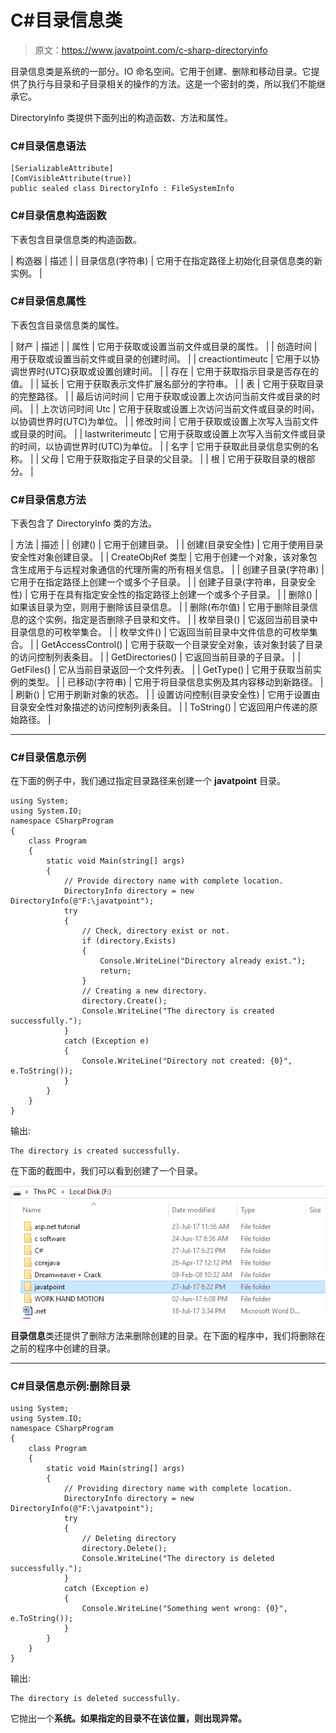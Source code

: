 # C#目录信息类

> 原文：<https://www.javatpoint.com/c-sharp-directoryinfo>

目录信息类是系统的一部分。IO 命名空间。它用于创建、删除和移动目录。它提供了执行与目录和子目录相关的操作的方法。这是一个密封的类，所以我们不能继承它。

DirectoryInfo 类提供下面列出的构造函数、方法和属性。

### C#目录信息语法

```
[SerializableAttribute]
[ComVisibleAttribute(true)]
public sealed class DirectoryInfo : FileSystemInfo

```

### C#目录信息构造函数

下表包含目录信息类的构造函数。

| 构造器 | 描述 |
| 目录信息(字符串) | 它用于在指定路径上初始化目录信息类的新实例。 |

### C#目录信息属性

下表包含目录信息类的属性。

| 财产 | 描述 |
| 属性 | 它用于获取或设置当前文件或目录的属性。 |
| 创造时间 | 用于获取或设置当前文件或目录的创建时间。 |
| creactiontimeutc | 它用于以协调世界时(UTC)获取或设置创建时间。 |
| 存在 | 它用于获取指示目录是否存在的值。 |
| 延长 | 它用于获取表示文件扩展名部分的字符串。 |
| 表 | 它用于获取目录的完整路径。 |
| 最后访问时间 | 它用于获取或设置上次访问当前文件或目录的时间。 |
| 上次访问时间 Utc | 它用于获取或设置上次访问当前文件或目录的时间，以协调世界时(UTC)为单位。 |
| 修改时间 | 它用于获取或设置上次写入当前文件或目录的时间。 |
| lastwriterimeutc | 它用于获取或设置上次写入当前文件或目录的时间，以协调世界时(UTC)为单位。 |
| 名字 | 它用于获取此目录信息实例的名称。 |
| 父母 | 它用于获取指定子目录的父目录。 |
| 根 | 它用于获取目录的根部分。 |

### C#目录信息方法

下表包含了 DirectoryInfo 类的方法。

| 方法 | 描述 |
| 创建() | 它用于创建目录。 |
| 创建(目录安全性) | 它用于使用目录安全性对象创建目录。 |
| CreateObjRef 类型 | 它用于创建一个对象，该对象包含生成用于与远程对象通信的代理所需的所有相关信息。 |
| 创建子目录(字符串) | 它用于在指定路径上创建一个或多个子目录。 |
| 创建子目录(字符串，目录安全性) | 它用于在具有指定安全性的指定路径上创建一个或多个子目录。 |
| 删除() | 如果该目录为空，则用于删除该目录信息。 |
| 删除(布尔值) | 它用于删除目录信息的这个实例，指定是否删除子目录和文件。 |
| 枚举目录() | 它返回当前目录中目录信息的可枚举集合。 |
| 枚举文件() | 它返回当前目录中文件信息的可枚举集合。 |
| GetAccessControl() | 它用于获取一个目录安全对象，该对象封装了目录的访问控制列表条目。 |
| GetDirectories() | 它返回当前目录的子目录。 |
| GetFiles() | 它从当前目录返回一个文件列表。 |
| GetType() | 它用于获取当前实例的类型。 |
| 已移动(字符串) | 它用于将目录信息实例及其内容移动到新路径。 |
| 刷新() | 它用于刷新对象的状态。 |
| 设置访问控制(目录安全性) | 它用于设置由目录安全性对象描述的访问控制列表条目。 |
| ToString() | 它返回用户传递的原始路径。 |

* * *

### C#目录信息示例

在下面的例子中，我们通过指定目录路径来创建一个 **javatpoint** 目录。

```
using System;
using System.IO;
namespace CSharpProgram
{
    class Program
    {
        static void Main(string[] args)
        {
            // Provide directory name with complete location.
            DirectoryInfo directory = new DirectoryInfo(@"F:\javatpoint");
            try
            {
                // Check, directory exist or not.
                if (directory.Exists)
                {
                    Console.WriteLine("Directory already exist.");
                    return;
                }
                // Creating a new directory.
                directory.Create();
                Console.WriteLine("The directory is created successfully.");
            }
            catch (Exception e)
            {
                Console.WriteLine("Directory not created: {0}", e.ToString());
            }
        }
    }
}

```

输出:

```
The directory is created successfully.

```

在下面的截图中，我们可以看到创建了一个目录。

![CSharp Directory info 1](img/bb260ca2341ec625cd55a13d2a94dc1d.png)

**目录信息**类还提供了删除方法来删除创建的目录。在下面的程序中，我们将删除在之前的程序中创建的目录。

* * *

### C#目录信息示例:删除目录

```
using System;
using System.IO;
namespace CSharpProgram
{
    class Program
    {
        static void Main(string[] args)
        {
            // Providing directory name with complete location.
            DirectoryInfo directory = new DirectoryInfo(@"F:\javatpoint");
            try
            {
                // Deleting directory
                directory.Delete();
                Console.WriteLine("The directory is deleted successfully.");
            }
            catch (Exception e)
            {
                Console.WriteLine("Something went wrong: {0}", e.ToString());
            }
        }
    }
}

```

输出:

```
The directory is deleted successfully.

```

它抛出一个**系统。如果指定的目录不在该位置，则出现异常。**